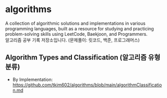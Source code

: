 # algorithms

A collection of algorithmic solutions and implementations in various programming languages, built as a resource for studying and practicing problem-solving skills using LeetCode, Baekjoon, and Programmers.
<br>
알고리즘 공부 기록 저장소입니다. (문제풀이: 릿코드, 백준, 프로그래머스)

## Algorithm Types and Classification (알고리즘 유형 분류)
- By Implementation: https://github.com/tkim602/algorithms/blob/main/algorithmClassification.md
